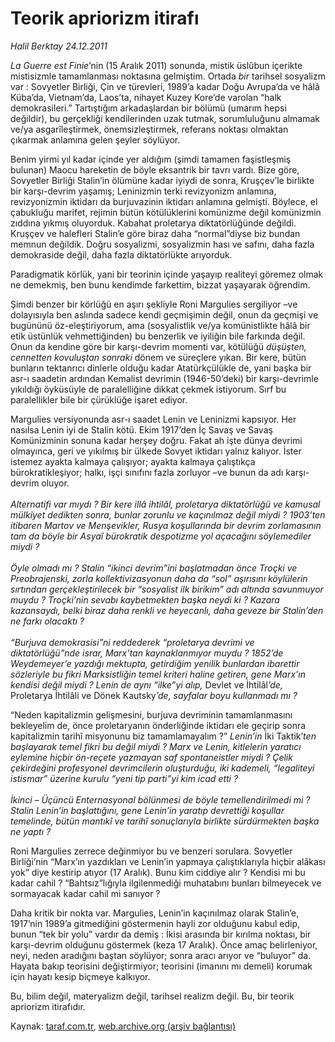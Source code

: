 # Teorik apriorizm itirafı

*Halil Berktay 24.12.2011*

<div class="yazi"><p><i>La Guerre est Finie</i>’nin (15 Aralık 2011) sonunda, mistik üslûbun içerikte mistisizmle tamamlanması noktasına gelmiştim. Ortada <i>bir</i> tarihsel sosyalizm var : Sovyetler Birliği, Çin ve türevleri, 1989’a kadar Doğu Avrupa’da ve hâlâ Küba’da, Vietnam’da, Laos’ta, nihayet Kuzey Kore’de varolan “halk demokrasileri.” Tartıştığım arkadaşlardan bir bölümü (umarım hepsi değildir), bu gerçekliği kendilerinden uzak tutmak, sorumluluğunu almamak ve/ya asgarîleştirmek, önemsizleştirmek, referans noktası olmaktan çıkarmak anlamına gelen şeyler söylüyor. </p>
<p>Benim yirmi yıl kadar içinde yer aldığım (şimdi tamamen faşistleşmiş bulunan) Maocu hareketin de böyle eksantrik bir tavrı vardı. Bize göre, Sovyetler Birliği Stalin’in ölümüne kadar iyiydi de sonra, Kruşçev’le birlikte bir karşı-devrim yaşamış; Leninizmin terki revizyonizm anlamına, revizyonizmin iktidarı da burjuvazinin iktidarı anlamına gelmişti. Böylece, el çabukluğu marifet, rejimin bütün kötülüklerini komünizme değil komünizmin zıddına yıkmış oluyorduk. Kabahat proletarya diktatörlüğünde değildi. Kruşçev ve halefleri Stalin’e göre biraz daha “normal”diyse biz bundan memnun değildik. Doğru sosyalizmi, sosyalizmin hası ve safını, daha fazla demokraside değil, daha fazla diktatörlükte arıyorduk. </p>
<p>Paradigmatik körlük, yani bir teorinin içinde yaşayıp realiteyi göremez olmak ne demekmiş, ben bunu kendimde farkettim, bizzat yaşayarak öğrendim.</p>
<p>Şimdi benzer bir körlüğü en aşırı şekliyle Roni Margulies sergiliyor –ve dolayısıyla ben aslında sadece kendi geçmişimin değil, onun da geçmişi ve bugününü öz-eleştiriyorum, ama (sosyalistlik ve/ya komünistlikte hâlâ bir etik üstünlük vehmettiğinden) bu benzerlik ve iyiliğin bile farkında değil. Onun da kendine göre bir karşı-devrim momenti var, kötülüğü <i>düşüşten, cennetten kovuluştan</i> <i>sonraki </i>dönem ve süreçlere yıkan. Bir kere, bütün bunların tektanrıcı dinlerle olduğu kadar Atatürkçülükle de, yani başka bir asr-ı saadetin ardından Kemalist devrimin (1946-50’deki) bir karşı-devrimle yıkıldığı öyküsüyle de paralelliğine dikkat çekmek istiyorum. Sırf bu paralellikler bile bir çürüklüğe işaret ediyor.</p>
<p>Margulies versiyonunda asr-ı saadet Lenin ve Leninizmi kapsıyor. Her nasılsa Lenin iyi de Stalin kötü. Ekim 1917’den İç Savaş ve Savaş Komünizminin sonuna kadar herşey doğru. Fakat ah işte dünya devrimi olmayınca, geri ve yıkılmış bir ülkede Sovyet iktidarı yalnız kalıyor. İster istemez ayakta kalmaya çalışıyor; ayakta kalmaya çalıştıkça bürokratikleşiyor; halkı, işçi sınıfını fazla zorluyor –ve bunun da adı karşı-devrim oluyor. <br/><br/><i>Alternatifi var mıydı ? Bir kere illâ ihtilâl, proletarya diktatörlüğü ve kamusal mülkiyet dedikten sonra, bunlar zorunlu ve kaçınılmaz değil miydi ? 1903’ten itibaren Martov ve Menşevikler, Rusya koşullarında bir devrim zorlamasının tam da böyle bir Asyaî bürokratik despotizme yol açacağını söylemediler miydi ? <br/><br/></i><i>Öyle olmadı mı ? Stalin “ikinci devrim”ini başlatmadan önce Troçki ve Preobrajenski, zorla kollektivizasyonun daha da “sol” aşırısını köylülerin sırtından gerçekleştirilecek bir “sosyalist ilk birikim” adı altında savunmuyor muydu ? Troçki’nin sevabı kaybetmekten başka neydi ki ? Kazara kazansaydı, belki biraz daha renkli ve heyecanlı, daha geveze bir Stalin’den ne farkı olacaktı ? <br/><br/></i><i>“Burjuva demokrasisi”ni reddederek “proletarya devrimi ve diktatörlüğü”nde israr, Marx’tan kaynaklanmıyor muydu ? 1852’de Weydemeyer’e yazdığı mektupta, getirdiğim yenilik bunlardan ibarettir sözleriyle bu fikri Marksistliğin temel kriteri haline getiren, gene Marx’ın kendisi değil miydi ? Lenin de aynı “ilke”yi alıp, </i>Devlet ve İhtilâl<i>’de, </i>Proletarya İhtilâli ve Dönek Kautsky<i>’de, sayfalar boyu kullanmadı mı ? </i></p>
<p>“Neden kapitalizmin gelişmesini, burjuva devriminin tamamlanmasını bekleyelim de, önce proletaryanın önderliğinde iktidarı ele geçirip sonra kapitalizmin tarihî misyonunu biz tamamlamayalım ?” <i>Lenin’in </i>İki Taktik’<i>ten</i> <i>başlayarak temel fikri bu değil miydi ?</i> <i>Marx ve Lenin, kitlelerin yaratıcı eylemine hiçbir ön-reçete yazmayan saf spontaneistler miydi ? Çelik çekirdeğini profesyonel devrimcilerin oluşturduğu, iki kademeli, “legaliteyi istismar” üzerine kurulu “yeni tip parti”yi kim icad etti ? <br/><br/></i><i>İkinci – Üçüncü Enternasyonal bölünmesi de böyle temellendirilmedi mi ? Stalin Lenin’in başlattığını, gene Lenin’in yaratıp devrettiği koşullar temelinde, bütün mantıkî ve tarihî sonuçlarıyla birlikte sürdürmekten başka ne yaptı ? </i></p>
<p>Roni Margulies zerrece değinmiyor bu ve benzeri sorulara. Sovyetler Birliği’nin “Marx’ın yazdıkları ve Lenin’in yapmaya çalıştıklarıyla hiçbir alâkası yok” diye kestirip atıyor (17 Aralık). Bunu kim ciddiye alır ? Kendisi mi bu kadar cahil ? “Bahtsız”lığıyla ilgilenmediği muhatabını bunları bilmeyecek ve sormayacak kadar cahil mi sanıyor ?</p>
<p>Daha kritik bir nokta var. Margulies, Lenin’in kaçınılmaz olarak Stalin’e, 1917’nin 1989’a gitmediğini göstermenin hayli zor olduğunu kabul edip, bunun “tek bir yolu” vardır da demiş : İkisi arasında bir kırılma noktası, bir karşı-devrim olduğunu göstermek (keza 17 Aralık). Önce amaç belirleniyor, neyi, neden aradığını baştan söylüyor; sonra aracı arıyor ve “buluyor” da. Hayata bakıp teorisini değiştirmiyor; teorisini (imanını mı demeli) korumak için hayatı kesip biçmeye kalkıyor. </p>
<p>Bu, bilim değil, materyalizm değil, tarihsel realizm değil. Bu, bir teorik apriorizm itirafıdır.</p>
</div>

Kaynak: [taraf.com.tr](http://www.taraf.com.tr/halil-berktay/makale-teorik-apriorizm-itirafi.htm), [web.archive.org (arşiv bağlantısı)](http://web.archive.org/web/20130822094450/http://www.taraf.com.tr/halil-berktay/makale-teorik-apriorizm-itirafi.htm)
